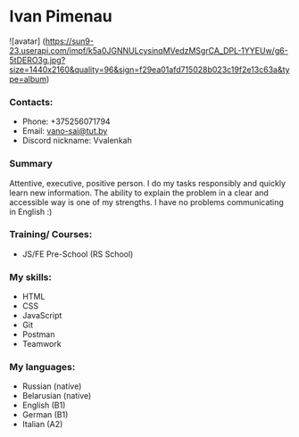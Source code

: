 # **Ivan Pimenau**
![avatar] (https://sun9-23.userapi.com/impf/k5a0JGNNULcysinqMVedzMSgrCA_DPL-1YYEUw/g6-5tDERO3g.jpg?size=1440x2160&quality=96&sign=f29ea01afd715028b023c19f2e13c63a&type=album)
### **Contacts:**
* Phone: +375256071794
* Email: vano-sai@tut.by
* Discord nickname: Vvalenkah

### **Summary**
Attentive, executive, positive person. I do my tasks responsibly and quickly learn new information. The ability to explain the problem in a clear and accessible way is one of my strengths. I have no problems communicating in English :)

### **Training/ Courses**: 
- JS/FE Pre-School (RS School)

### **My skills**:
- HTML
- CSS
- JavaScript
- Git
- Postman
- Teamwork

### **My languages:**
- Russian (native)
- Belarusian (native)
- English (B1)
- German (B1)
- Italian (A2)

